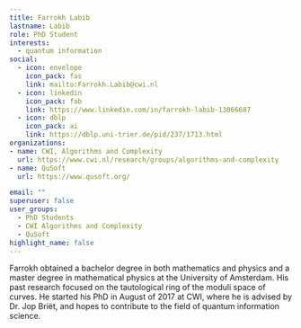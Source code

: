 ```yaml
---
title: Farrokh Labib
lastname: Labib
role: PhD Student
interests:
  - quantum information
social:
  - icon: envelope
    icon_pack: fas
    link: mailto:Farrokh.Labib@cwi.nl
  - icon: linkedin
    icon_pack: fab
    link: https://www.linkedin.com/in/farrokh-labib-13066687
  - icon: dblp
    icon_pack: ai
    link: https://dblp.uni-trier.de/pid/237/1713.html
organizations:
- name: CWI, Algorithms and Complexity
  url: https://www.cwi.nl/research/groups/algorithms-and-complexity
- name: QuSoft
  url: https://www.qusoft.org/

email: ""
superuser: false
user_groups:
  - PhD Students
  - CWI Algorithms and Complexity
  - QuSoft
highlight_name: false
---
```


Farrokh obtained a bachelor degree in both mathematics and physics and a master degree in mathematical physics at the University of Amsterdam. His past research focused on the tautological ring of the moduli space of curves. He started his PhD in August of 2017 at CWI, where he is advised by Dr. Jop Briët, and hopes to contribute to the field of quantum information science.
